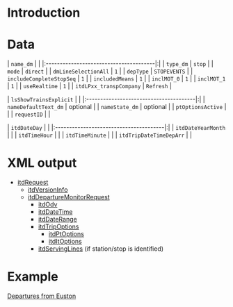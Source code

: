 # Introduction #

# Data #

| `name_dm`                              | |
|:---------------------------------------|:|
| `type_dm`                              | `stop` |
| `mode`                                 | `direct` |
| `dmLineSelectionAll`                   | `1` |
| `depType`                              | `STOPEVENTS` |
| `includeCompleteStopSeq`               | `1` |
| `includedMeans`                        | `1` |
| `inclMOT_0`                            | `1` |
| `inclMOT_1`                            | `1` |
| `useRealtime`                          | `1` |
| `itdLPxx_transpCompany`                | `Refresh` |

| `lsShowTrainsExplicit`                 | |
|:---------------------------------------|:|
| `nameDefaultText_dm`                   | optional |
| `nameState_dm`                         | optional |
| `ptOptionsActive`                      | |
| `requestID`                            | |

| `itdDateDay`                           | |
|:---------------------------------------|:|
| `itdDateYearMonth`                     | |
| `itdTimeHour`                          | |
| `itdTimeMinute`                        | |
| `itdTripDateTimeDepArr`                | |

# XML output #

  * [itdRequest](itdRequest.md)
    * [itdVersionInfo](itdVersionInfo.md)
    * [itdDepartureMonitorRequest](itdDepartureMonitorRequest.md)
      * [itdOdv](itdOdv.md)
      * [itdDateTime](itdDateTime.md)
      * [itdDateRange](itdDateRange.md)
      * [itdTripOptions](itdTripOptions.md)
        * [itdPtOptions](itdPtOptions.md)
        * [itdItOptions](itdItOptions.md)
      * [itdServingLines](itdServingLines.md) (if station/stop is identified)

# Example #

[Departures from Euston](http://journeyplanner.tfl.gov.uk/user/XSLT_DM_REQUEST?itdDateDay=11&itdDateYearMonth=200909&itdTimeHour=21&itdTimeMinute=38&itdTripDateTimeDepArr=arr&language=en&type_dm=stop&name_dm=Euston)